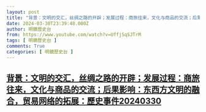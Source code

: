 ```yaml
---
layout: post
title: "背景：文明的交汇，丝绸之路的开辟；发展过程：商旅往来，文化与商品的交流；后果影响：东西方文明的融合，贸易网络的拓展：歷史事件20240330"
date: 2024-03-30T23:39:48.000Z
author: 明鏡歷史台
from: https://www.youtube.com/watch?v=UffjSqSJTrM
tags: [ 明鏡歷史台 ]
comments: True
categories: [ 明鏡歷史台 ]
---
```

<!--1711841988000-->
[背景：文明的交汇，丝绸之路的开辟；发展过程：商旅往来，文化与商品的交流；后果影响：东西方文明的融合，贸易网络的拓展：歷史事件20240330](https://www.youtube.com/watch?v=UffjSqSJTrM)
------

<div>

</div>
